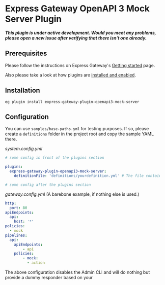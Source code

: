 # Express Gateway OpenAPI 3 Mock Server Plugin

**_This plugin is under active development. Would you meet any problems, please open a new issue
after verifying that there isn't one already._**

## Prerequisites

Please follow the instructions on Express Gateway's [Getting started](http://www.express-gateway.io/getting-started/) page.

Also please take a look at how plugins are [installed and enabled](http://www.express-gateway.io/docs/plugins/).

## Installation

`eg plugin install express-gateway-plugin-openapi3-mock-server`

## Configuration

You can use `samples/base-paths.yml` for testing purposes. If so, please create a `definitions` folder
in the project root and copy the sample YAML there.

_system.config.yml_

```yaml
# some config in front of the plugins section

plugins:
  express-gateway-plugin-openapi3-mock-server:
    definitionFile: 'definitions/yourdefinition.yml' # The file containing your API's specification

# some config after the plugins section
```

_gateway.config.yml_ (A barebone example, if nothing else is used.)

```yaml
http:
  port: 80
apiEndpoints:
  api:
    host: '*'
policies:
  - mock
pipelines:
  api:
    apiEndpoints:
        - api
    policies:
        - mock:
          - action
```
The above configuration disables the Admin CLI and will do nothing but provide a dummy responder based on your 
